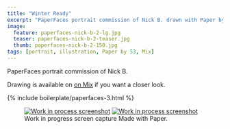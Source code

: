 ```yaml
---
title: "Winter Ready"
excerpt: "PaperFaces portrait commission of Nick B. drawn with Paper by 53 on an iPad."
image: 
  feature: paperfaces-nick-b-2-lg.jpg
  teaser: paperfaces-nick-b-2-teaser.jpg
  thumb: paperfaces-nick-b-2-150.jpg
tags: [portrait, illustration, Paper by 53, Mix]
---
```


PaperFaces portrait commission of Nick B. 

Drawing is available on [on Mix](https://mix.fiftythree.com/11098-Michael-Rose/585896) if you want a closer look.

{% include boilerplate/paperfaces-3.html %}

<figure class="half">
  <a href="{{ site.url }}/images/paperfaces-nick-b-2-process-1-lg.jpg"><img src="{{ site.url }}/images/paperfaces-nick-b-2-process-1-600.jpg" alt="Work in process screenshot"></a>
  <a href="{{ site.url }}/images/paperfaces-nick-b-2-process-2-lg.jpg"><img src="{{ site.url }}/images/paperfaces-nick-b-2-process-2-600.jpg" alt="Work in process screenshot"></a>
  <figcaption>Work in progress screen capture Made with Paper.</figcaption>
</figure>
